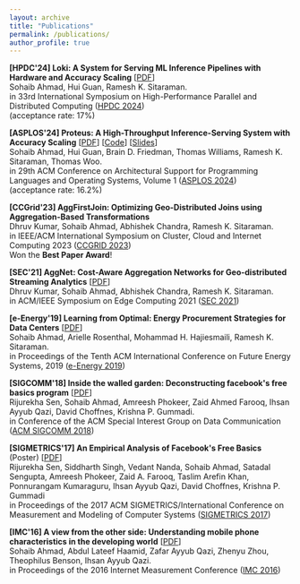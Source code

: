 ```yaml
---
layout: archive
title: "Publications"
permalink: /publications/
author_profile: true
---
```


**\[HPDC'24\] Loki: A System for Serving ML Inference Pipelines with Hardware and Accuracy Scaling** [[PDF](https://sohaibahmad759.github.io/files/loki_hpdc24.pdf)]
<br> Sohaib Ahmad, Hui Guan, Ramesh K. Sitaraman.
<br> in 33rd International Symposium on High-Performance Parallel and Distributed
Computing ([HPDC 2024](https://www.hpdc.org/2024/))
<br>(acceptance rate: 17%)

**\[ASPLOS'24\] Proteus: A High-Throughput Inference-Serving System with Accuracy Scaling** [[PDF](https://sohaibahmad759.github.io/files/proteus.pdf)] [[Code](https://github.com/UMass-LIDS/Proteus)] [[Slides](https://sohaibahmad759.github.io/files/proteus_asplos24_talk.pptx)]
<br> Sohaib Ahmad, Hui Guan, Brain D. Friedman, Thomas Williams, Ramesh K. Sitaraman, Thomas Woo.
<br> in 29th ACM Conference on Architectural Support for Programming Languages and Operating Systems, Volume 1 ([ASPLOS 2024](https://www.asplos-conference.org/asplos2024/))
<br>(acceptance rate: 16.2%)


**\[CCGrid'23\] AggFirstJoin: Optimizing Geo-Distributed Joins using Aggregation-Based Transformations**
<br> Dhruv Kumar, Sohaib Ahmad, Abhishek Chandra, Ramesh K. Sitaraman.
<br> in IEEE/ACM International Symposium on Cluster, Cloud and Internet Computing 2023 ([CCGRID 2023](https://ccgrid2023.iisc.ac.in/))
<br> Won the **Best Paper Award**!
<!-- (acceptance rate: 21%) -->


**\[SEC'21\] AggNet: Cost-Aware Aggregation Networks for Geo-distributed Streaming Analytics** [[PDF](https://groups.cs.umass.edu/ramesh/wp-content/uploads/sites/3/2021/06/sec21-final80.pdf)]
<br> Dhruv Kumar, Sohaib Ahmad, Abhishek Chandra, Ramesh K. Sitaraman.
<br> in ACM/IEEE Symposium on Edge Computing 2021 ([SEC 2021](http://acm-ieee-sec.org/2021/))
<!-- (acceptance rate: 23.7%) -->


**\[e-Energy'19\] Learning from Optimal: Energy Procurement Strategies for Data Centers** [[PDF](https://groups.cs.umass.edu/ramesh/wp-content/uploads/sites/3/2019/12/Learning-from-Optimal-Energy-Procurement-Strategies-for-Data-Centers.pdf)]
<br> Sohaib Ahmad, Arielle Rosenthal, Mohammad H. Hajiesmaili, Ramesh K. Sitaraman.
<br> in Proceedings of the Tenth ACM International Conference on Future Energy Systems, 2019 ([e-Energy 2019](https://energy.acm.org/conferences/eenergy/2019/))


**\[SIGCOMM'18\] Inside the walled garden: Deconstructing facebook's free basics program** [[PDF](https://pubs.cs.uct.ac.za/id/eprint/1255/1/sigcomm-ccr-paper115.pdf)]
<br> Rijurekha Sen, Sohaib Ahmad, Amreesh Phokeer, Zaid Ahmed Farooq, Ihsan Ayyub Qazi, David Choffnes, Krishna P. Gummadi.
<br> in Conference of the ACM Special Interest Group on Data Communication ([ACM SIGCOMM 2018](https://conferences.sigcomm.org/sigcomm/2018/))
<!-- (acceptance rate: 18.18%) -->

**\[SIGMETRICS'17\] An Empirical Analysis of Facebook's Free Basics** (Poster) [[PDF](https://dl.acm.org/doi/pdf/10.1145/3078505.3078554)]
<br> Rijurekha Sen, Siddharth Singh, Vedant Nanda, Sohaib Ahmad, Satadal Sengupta, Amreesh Phokeer, Zaid A. Farooq, Taslim Arefin Khan, Ponnurangam Kumaraguru, Ihsan Ayyub Qazi, David Choffnes, Krishna P. Gummadi
<br> in Proceedings of the 2017 ACM SIGMETRICS/International Conference on Measurement and Modeling of Computer Systems ([SIGMETRICS 2017](https://www.sigmetrics.org/sigmetrics2017/))


**\[IMC'16\] A view from the other side: Understanding mobile phone characteristics in the developing world** [[PDF](http://static.cs.brown.edu/people/tab/papers/IMC16.pdf)]
<br> Sohaib Ahmad, Abdul Lateef Haamid, Zafar Ayyub Qazi, Zhenyu Zhou, Theophilus Benson, Ihsan Ayyub Qazi.
<br> in Proceedings of the 2016 Internet Measurement Conference ([IMC 2016](http://conferences2.sigcomm.org/imc/2016/))
<!-- (acceptance rate: 25%) -->

